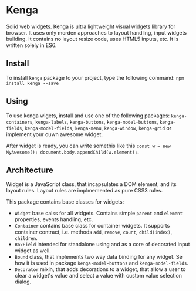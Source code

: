 # Kenga
Solid web widgets. Kenga is ultra lightweight visual widgets library for browser.
It uses only morden approaches to layout handling, input widgets building. It contains no layout resize code, uses HTML5 inputs, etc.
It is written solely in ES6.

## Install
To install `kenga` package to your project, type the following command:
`npm install kenga --save`

## Using
To use kenga wigets, install and use one of the following packages:
`kenga-containers`, `kenga-labels`, `kenga-buttons`, `kenga-model-buttons`, `kenga-fields`, `kenga-model-fields`, `kenga-menu`, `kenga-window`, `kenga-grid`
or implement your ouwn awesome widget.

After widget is ready, you can write somethis like this `const w = new MyAwesome(); document.body.appendChild(w.element);`.

## Architecture
Widget is a JavaScript class, that incapsulates a DOM element, and its layout rules. Layout rules are implmemented as pure CSS3 rules.

This package contains base classes for widgets:
* `Widget` base calss for all widgets. Contains simple `parent` and `element` properties, events handling, etc.
* `Container` contains base class for container widgets. It supports container contract, i.e. methods `add`, `remove`, `count`, `child(index)`, `children`.
* `BoxField` intended for standalone using and as a core of decorated input widget as well.
* `Bound` class, that implements two way data binding for any widget. Se how it is used in package `kenga-model-buttons` and `kenga-model-fields`.
* `Decorator` mixin, that adds decorations to a widget, that allow a user to clear a widget's value and select a value with custom value selection dialog.

